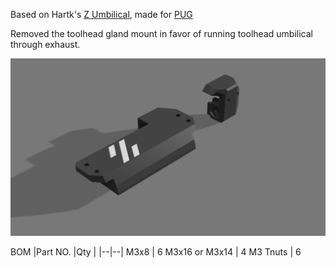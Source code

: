 Based on Hartk's [Z Umbilical](https://github.com/hartk1213/MISC/tree/main/Voron%20Mods/Voron%202-Trident/2.4/Voron2.4_Z_Umbilical), made for [PUG](https://www.printables.com/model/378567-pug-parametric-umbilical-gland)

Removed the toolhead gland mount in favor of running toolhead umbilical through exhaust.

![image](https://raw.githubusercontent.com/viminaria/VoronMods/refs/heads/main/Umbilical_Z_PUG/images/render.png)

BOM 
|Part NO.  |Qty  |
|--|--|
M3x8 | 6
M3x16 or M3x14 | 4
M3 Tnuts | 6
